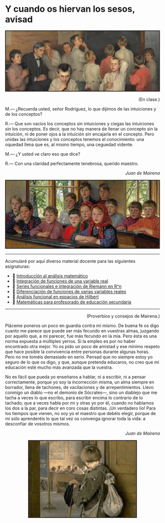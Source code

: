 # Y cuando os hiervan los sesos, avisad<br/>

<p align="center">
<img src="docencia_1.jpg" width="500"  class="center"  border="2">
</p>

<p>
<div align="right">
(En clase.)
</div>
</p>

M.— ¿Recuerda usted, señor Rodríguez, lo que dijimos de las intuiciones y de los conceptos?

R.— Que son vacíos los conceptos sin intuiciones y ciegas las intuiciones sin los conceptos. Es decir, que no hay manera de llenar un concepto sin la intuición, ni de poner ojos a la intuición sin encajarla en el concepto. Pero unidas las intuiciones y los conceptos tenemos el conocimiento: una oquedad llena que es, al mismo tiempo, una ceguedad vidente.

M.— ¿Y usted ve claro eso que dice?

R.— Con una claridad perfectamente tenebrosa, querido maestro.

<p>
<div align="right">
<em>Juan de Mairena</em>
</div>
</p>

<p align="center">
 <img src="docencia_2.jpg" width="500"  class="center"  border="2">
</p>

<hr size="16px" color="black" />

Acumularé por aquí diverso material docente para las siguientes asignaturas:

- 📎 [Introducción al análisis matemático](iam.md)<br/>
- 📎 [Integración de funciones de una variable real](if1vr.md)<br/>
- 📎 [Series funcionales e integración de Riemann en R^n](sfirvvr.md)<br/>
- 📎 [Diferenciación de funciones de varias variables reales](sfirvvr.md)<br/>
- 📎 [Análisis funcional en espacios de Hilbert](afeh.md)<br/>
- 📎 [Matemáticas para profesorado de educación secundaria](profesorado.md)<br/>


<hr size="16px" color="black" />

<p>
<div align="right">
(Proverbios y consejos de Mairena.)
</div>
</p>

<p>Pláceme poneros un poco en guardia contra mí mismo. De buena fe os digo cuanto me parece que puede ser más fecundo en vuestras almas, juzgando por aquello que, a mi parecer, fue más fecundo en la mía. Pero ésta es una norma expuesta a múltiples yerros. Si la empleo es por no haber encontrado otra mejor. Yo os pido un poco de amistad y ese mínimo respeto que hace posible la convivencia entre personas durante algunas horas. Pero no me toméis demasiado en serio. Pensad que no siempre estoy yo seguro de lo que os digo, y que, aunque pretenda educaros, no creo que mi educación esté mucho más avanzada que la vuestra.

<p>No es fácil que pueda yo enseñaros a hablar, ni a escribir, ni a pensar correctamente, porque yo soy la incorrección misma, un alma siempre en borrador, llena de tachones, de vacilaciones y de arrepentimientos. Llevo conmigo un diablo —no el demonio de Sócrates—, sino un diablejo que me tacha a veces lo que escribo, para escribir encima lo contrario de lo tachado; que a veces habla por mi y otras yo por él, cuando no hablamos los dos a la par, para decir en coro cosas distintas. ¡Un verdadero lío! Para los tiempos que vienen, no soy yo el maestro que debéis elegir, porque de mí sólo aprenderéis lo que tal vez os convenga ignorar toda la vida: a desconfiar de vosotros mismos.
</p>
   
<p>
<div align="right">
<em>Juan de Mairena</em>
</div>
</p>

<p align="center">
 <img src="docencia_4.jpg" width="350"  class="center"  border="2">
</p>
